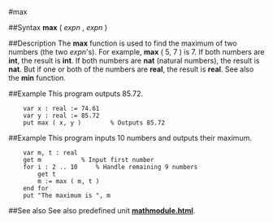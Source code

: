 
#max

##Syntax
**max** ( *expn* , *expn* )



##Description
The **max** function is used to find the maximum of two numbers (the two *expn*'s). For example, **max** ( 5, 7 ) is 7. If both numbers are **int**, the result is **int**. If both numbers are **nat** (natural numbers), the result is **nat**. But if one or both of the numbers are **real**, the result is **real**. See also the **min** function.



##Example
This program outputs 85.72.


        var x : real := 74.61
        var y : real := 85.72
        put max ( x, y )        % Outputs 85.72
##Example
This program inputs 10 numbers and outputs their maximum.


        var m, t : real
        get m           % Input first number
        for i : 2 .. 10     % Handle remaining 9 numbers
            get t
            m := max ( m, t )
        end for
        put "The maximum is ", m
##See also
See also predefined unit **[mathmodule.html](Math)**.


